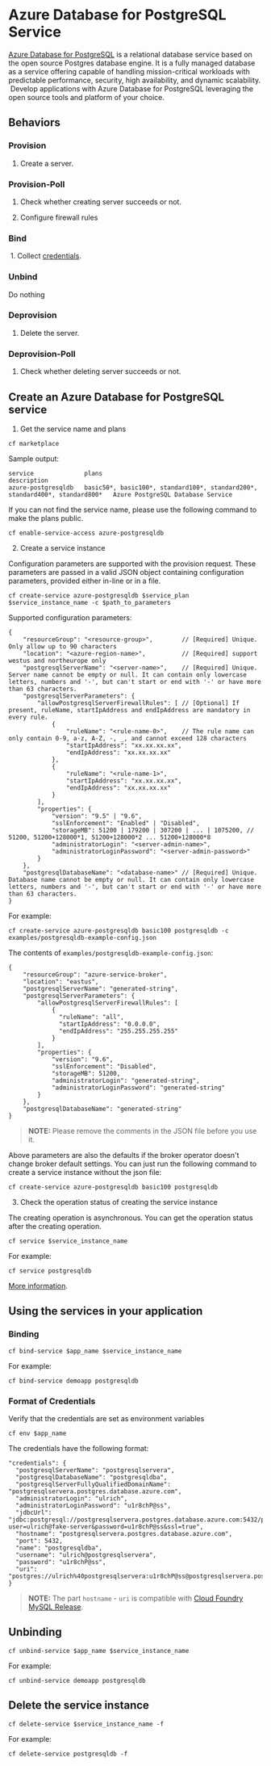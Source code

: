 ﻿# Azure Database for PostgreSQL Service

[Azure Database for PostgreSQL](https://azure.microsoft.com/en-us/services/postgresql) is a relational database service based on the open source Postgres database engine. It is a fully managed database as a service offering capable of handling mission-critical workloads with predictable performance, security, high availability, and dynamic scalability.  Develop applications with Azure Database for PostgreSQL leveraging the open source tools and platform of your choice.

## Behaviors

### Provision
  
  1. Create a server.
  
### Provision-Poll
  
  1. Check whether creating server succeeds or not.
  
  2. Configure firewall rules
  
### Bind
  
  1. Collect [credentials](./azure-postgresql-db.md#format-of-credentials).
  
### Unbind

  Do nothing
  
### Deprovision

  1. Delete the server.

### Deprovision-Poll

  1. Check whether deleting server succeeds or not.

## Create an Azure Database for PostgreSQL service

1. Get the service name and plans

  ```
  cf marketplace
  ```

  Sample output:

  ```
  service              plans                                                                         description
  azure-postgresqldb   basic50*, basic100*, standard100*, standard200*, standard400*, standard800*   Azure PostgreSQL Database Service

  ```

  If you can not find the service name, please use the following command to make the plans public.

  ```
  cf enable-service-access azure-postgresqldb
  ```

2. Create a service instance

  Configuration parameters are supported with the provision request. These parameters are passed in a valid JSON object containing configuration parameters, provided either in-line or in a file.

  ```
  cf create-service azure-postgresqldb $service_plan $service_instance_name -c $path_to_parameters
  ```

  Supported configuration parameters:

  ```
  {
      "resourceGroup": "<resource-group>",        // [Required] Unique. Only allow up to 90 characters
      "location": "<azure-region-name>",          // [Required] support westus and northeurope only
      "postgresqlServerName": "<server-name>",    // [Required] Unique. Server name cannot be empty or null. It can contain only lowercase letters, numbers and '-', but can't start or end with '-' or have more than 63 characters. 
      "postgresqlServerParameters": {
          "allowPostgresqlServerFirewallRules": [ // [Optional] If present, ruleName, startIpAddress and endIpAddress are mandatory in every rule.
              {
                  "ruleName": "<rule-name-0>",    // The rule name can only contain 0-9, a-z, A-Z, -, _, and cannot exceed 128 characters
                  "startIpAddress": "xx.xx.xx.xx",
                  "endIpAddress": "xx.xx.xx.xx"
              },
              {
                  "ruleName": "<rule-name-1>",
                  "startIpAddress": "xx.xx.xx.xx",
                  "endIpAddress": "xx.xx.xx.xx"
              }
          ],
          "properties": {
              "version": "9.5" | "9.6",
              "sslEnforcement": "Enabled" | "Disabled",
              "storageMB": 51200 | 179200 | 307200 | ... | 1075200, // 51200, 51200+128000*1, 51200+128000*2 ... 51200+128000*8
              "administratorLogin": "<server-admin-name>",
              "administratorLoginPassword": "<server-admin-password>"
          }
      },
      "postgresqlDatabaseName": "<database-name>" // [Required] Unique. Database name cannot be empty or null. It can contain only lowercase letters, numbers and '-', but can't start or end with '-' or have more than 63 characters. 
  }
  ```

  For example:

  ```
  cf create-service azure-postgresqldb basic100 postgresqldb -c examples/postgresqldb-example-config.json
  ```

  The contents of `examples/postgresqldb-example-config.json`:

  ```
  {
      "resourceGroup": "azure-service-broker",
      "location": "eastus",
      "postgresqlServerName": "generated-string",
      "postgresqlServerParameters": {
          "allowPostgresqlServerFirewallRules": [
              {
                "ruleName": "all",
                "startIpAddress": "0.0.0.0",
                "endIpAddress": "255.255.255.255"
              }
          ],
          "properties": {
              "version": "9.6",
              "sslEnforcement": "Disabled",
              "storageMB": 51200,
              "administratorLogin": "generated-string",
              "administratorLoginPassword": "generated-string"
          }
      },
      "postgresqlDatabaseName": "generated-string"
  }
  ```

  >**NOTE:** Please remove the comments in the JSON file before you use it.
  
  Above parameters are also the defaults if the broker operator doesn't change broker default settings. You can just run the following command to create a service instance without the json file:
  
  ```
  cf create-service azure-postgresqldb basic100 postgresqldb
  ```

3. Check the operation status of creating the service instance

  The creating operation is asynchronous. You can get the operation status after the creating operation.

  ```
  cf service $service_instance_name
  ```

  For example:

  ```
  cf service postgresqldb
  ```

[More information](http://docs.cloudfoundry.org/devguide/services/managing-services.html#create).

## Using the services in your application

### Binding

  ```
  cf bind-service $app_name $service_instance_name
  ```

  For example:

  ```
  cf bind-service demoapp postgresqldb
  ```

### Format of Credentials

  Verify that the credentials are set as environment variables

  ```
  cf env $app_name
  ```

  The credentials have the following format:

  ```
  "credentials": {
    "postgresqlServerName": "postgresqlservera",
    "postgresqlDatabaseName": "postgresqldba",
    "postgresqlServerFullyQualifiedDomainName": "postgresqlservera.postgres.database.azure.com",
    "administratorLogin": "ulrich",
    "administratorLoginPassword": "u1r8chP@ss",
    "jdbcUrl": "jdbc:postgresql://postgresqlservera.postgres.database.azure.com:5432/postgresqldba?user=ulrich@fake-server&password=u1r8chP@ss&ssl=true",
    "hostname": "postgresqlservera.postgres.database.azure.com",
    "port": 5432,
    "name": "postgresqldba",
    "username": "ulrich@postgresqlservera", 
    "password": "u1r8chP@ss",
    "uri": "postgres://ulrich%40postgresqlservera:u1r8chP@ss@postgresqlservera.postgres.database.azure.com:5432/postgresqldba"
  }

  ```
  
  >**NOTE:** The part `hostname` - `uri` is compatible with [Cloud Foundry MySQL Release](https://github.com/cloudfoundry/cf-mysql-release).
  
## Unbinding

  ```
  cf unbind-service $app_name $service_instance_name
  ```

  For example:

  ```
  cf unbind-service demoapp postgresqldb
  ```

## Delete the service instance

  ```
  cf delete-service $service_instance_name -f
  ```

  For example:

  ```
  cf delete-service postgresqldb -f
  ```
